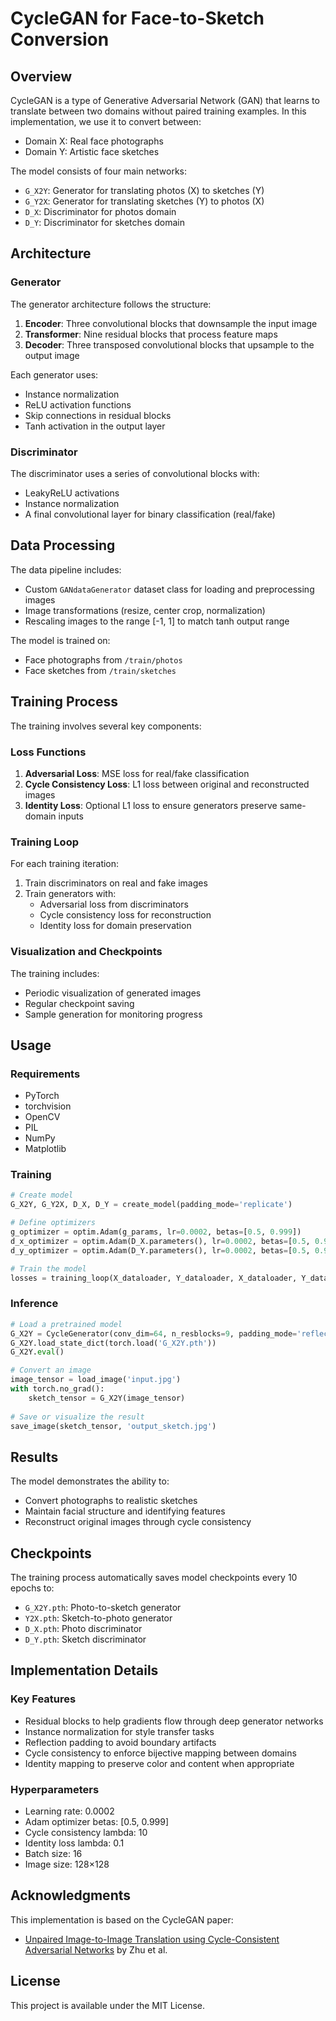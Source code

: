 # CycleGAN for Face-to-Sketch Conversion

## Overview

CycleGAN is a type of Generative Adversarial Network (GAN) that learns to translate between two domains without paired training examples. In this implementation, we use it to convert between:
- Domain X: Real face photographs
- Domain Y: Artistic face sketches

The model consists of four main networks:
- `G_X2Y`: Generator for translating photos (X) to sketches (Y)
- `G_Y2X`: Generator for translating sketches (Y) to photos (X)
- `D_X`: Discriminator for photos domain
- `D_Y`: Discriminator for sketches domain

## Architecture

### Generator
The generator architecture follows the structure:
1. **Encoder**: Three convolutional blocks that downsample the input image
2. **Transformer**: Nine residual blocks that process feature maps
3. **Decoder**: Three transposed convolutional blocks that upsample to the output image

Each generator uses:
- Instance normalization
- ReLU activation functions
- Skip connections in residual blocks
- Tanh activation in the output layer

### Discriminator
The discriminator uses a series of convolutional blocks with:
- LeakyReLU activations
- Instance normalization
- A final convolutional layer for binary classification (real/fake)

## Data Processing

The data pipeline includes:
- Custom `GANdataGenerator` dataset class for loading and preprocessing images
- Image transformations (resize, center crop, normalization)
- Rescaling images to the range [-1, 1] to match tanh output range

The model is trained on:
- Face photographs from `/train/photos`
- Face sketches from `/train/sketches`

## Training Process

The training involves several key components:

### Loss Functions
1. **Adversarial Loss**: MSE loss for real/fake classification 
2. **Cycle Consistency Loss**: L1 loss between original and reconstructed images
3. **Identity Loss**: Optional L1 loss to ensure generators preserve same-domain inputs

### Training Loop
For each training iteration:
1. Train discriminators on real and fake images
2. Train generators with:
   - Adversarial loss from discriminators
   - Cycle consistency loss for reconstruction
   - Identity loss for domain preservation

### Visualization and Checkpoints
The training includes:
- Periodic visualization of generated images
- Regular checkpoint saving
- Sample generation for monitoring progress

## Usage

### Requirements
- PyTorch
- torchvision
- OpenCV
- PIL
- NumPy
- Matplotlib

### Training
```python
# Create model
G_X2Y, G_Y2X, D_X, D_Y = create_model(padding_mode='replicate')

# Define optimizers
g_optimizer = optim.Adam(g_params, lr=0.0002, betas=[0.5, 0.999])
d_x_optimizer = optim.Adam(D_X.parameters(), lr=0.0002, betas=[0.5, 0.999])
d_y_optimizer = optim.Adam(D_Y.parameters(), lr=0.0002, betas=[0.5, 0.999])

# Train the model
losses = training_loop(X_dataloader, Y_dataloader, X_dataloader, Y_dataloader, n_epochs=1000)
```

### Inference
```python
# Load a pretrained model
G_X2Y = CycleGenerator(conv_dim=64, n_resblocks=9, padding_mode='reflect')
G_X2Y.load_state_dict(torch.load('G_X2Y.pth'))
G_X2Y.eval()

# Convert an image
image_tensor = load_image('input.jpg')
with torch.no_grad():
    sketch_tensor = G_X2Y(image_tensor)
    
# Save or visualize the result
save_image(sketch_tensor, 'output_sketch.jpg')
```

## Results

The model demonstrates the ability to:
- Convert photographs to realistic sketches
- Maintain facial structure and identifying features
- Reconstruct original images through cycle consistency

## Checkpoints

The training process automatically saves model checkpoints every 10 epochs to:
- `G_X2Y.pth`: Photo-to-sketch generator
- `Y2X.pth`: Sketch-to-photo generator
- `D_X.pth`: Photo discriminator
- `D_Y.pth`: Sketch discriminator

## Implementation Details

### Key Features
- Residual blocks to help gradients flow through deep generator networks
- Instance normalization for style transfer tasks
- Reflection padding to avoid boundary artifacts
- Cycle consistency to enforce bijective mapping between domains
- Identity mapping to preserve color and content when appropriate

### Hyperparameters
- Learning rate: 0.0002
- Adam optimizer betas: [0.5, 0.999]
- Cycle consistency lambda: 10
- Identity loss lambda: 0.1
- Batch size: 16
- Image size: 128×128

## Acknowledgments

This implementation is based on the CycleGAN paper:
- [Unpaired Image-to-Image Translation using Cycle-Consistent Adversarial Networks](https://arxiv.org/abs/1703.10593) by Zhu et al.

## License

This project is available under the MIT License.
